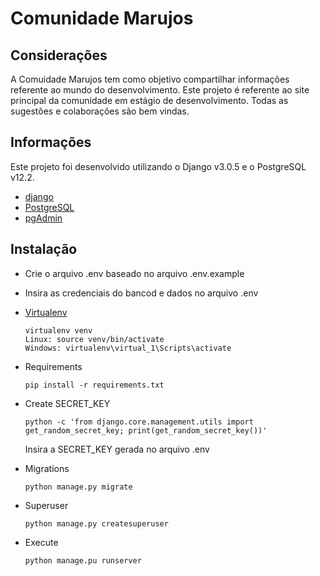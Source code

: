 # Comunidade Marujos
## Considerações
A Comuidade Marujos tem como objetivo compartilhar informações referente ao mundo do desenvolvimento. Este projeto é referente ao site principal da comunidade em estágio de desenvolvimento. Todas as sugestões e colaborações são bem vindas.

## Informações
Este projeto foi desenvolvido utilizando o Django v3.0.5 e o PostgreSQL v12.2.
- [django](https://www.djangoproject.com/)
- [PostgreSQL](https://www.postgresql.org/download/)
- [pgAdmin](https://www.pgadmin.org/)

## Instalação

- Crie o arquivo .env baseado no arquivo .env.example
- Insira as credenciais do bancod e dados no arquivo .env

- [Virtualenv](https://virtualenv.pypa.io/en/latest/)
    ```
    virtualenv venv
    Linux: source venv/bin/activate
    Windows: virtualenv\virtual_1\Scripts\activate
    ```
    
- Requirements
    ```
    pip install -r requirements.txt
    ```
- Create SECRET_KEY
    ```
    python -c 'from django.core.management.utils import get_random_secret_key; print(get_random_secret_key())'
    ```
    Insira a SECRET_KEY gerada no arquivo .env
    
- Migrations
    ```
    python manage.py migrate
    ```
    
- Superuser
    ```
    python manage.py createsuperuser
    ```
- Execute
    ```
    python manage.pu runserver
    ```
  